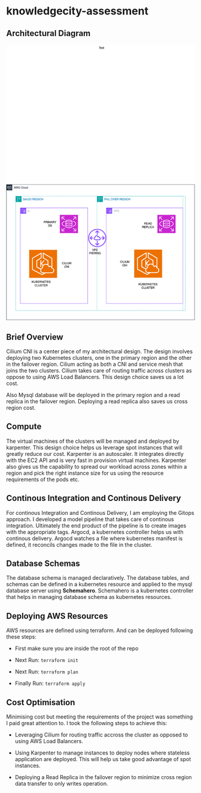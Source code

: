 # knowledgecity-assessment

## Architectural Diagram

![Architectural Diagram](./images/Copy%20of%20knowledgecity.drawio.png)


## Brief Overview

Cilium CNI is a center piece of my architectural design. The design involves deploying two Kubernetes clusters, one in the primary region and the other in the failover region. Cilium acting as both a CNI and service mesh that joins the two clusters. Cilium takes care of routing traffic across clusters as oppose to using AWS Load Balancers. This design choice saves us a lot cost.

Also  Mysql database will be deployed in the primary region and a read replica in the failover region. Deploying a read replica also saves us cross region cost.

## Compute

The virtual machines of the clusters will be managed and deployed by karpenter. This design choice helps us leverage spot instances that will greatly reduce our cost. Karpenter is an autoscaler. It integrates directly with the EC2 API and is very fast in provision virtual machines. Karpenter also gives us the capability to spread our workload across zones within a region and pick the right instance size for us using the resource requirements of the pods etc.

## Continous Integration and Continous Delivery
For continous Integration and Continous Delivery, I am employing the Gitops approach.
I developed a model pipeline that takes care of continous integration. Ultimately the end product of the pipeline is to create images with the appropriate tags.  Argocd, a kubernetes controller helps us with continous delivery. Argocd watches a file where kubernetes manifest is defined, it reconcils changes made to the file in the cluster.

## Database Schemas

The database schema is managed declaratively. The database tables, and schemas can be defined in a kubernetes resource and applied to the mysql database server  using **Schemahero**. Schemahero is a kubernetes controller that helps in  managing database schema as kubernetes resources.

## Deploying AWS Resources

AWS resources are defined using terraform. And can be deployed following these steps:

- First make sure you are inside the root of the repo

- Next Run: `terraform init`

- Next Run: `terraform plan`

- Finally Run: `terraform apply`

## Cost Optimisation

Minimising cost but meeting the requirements of the project was something I paid great attention to. I took the following steps to achieve this:

- Leveraging Cilium for routing traffic accross the cluster as opposed to using AWS Load Balancers.
- Using Karpenter to manage instances to deploy nodes where stateless application are deployed. This will help us take good advantage of spot instances.

- Deploying a Read Replica in the failover region to minimize cross region data transfer to only writes operation.






